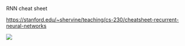 RNN cheat sheet

https://stanford.edu/~shervine/teaching/cs-230/cheatsheet-recurrent-neural-networks

![](https://stanford.edu/~shervine/teaching/cs-230/illustrations/description-block-rnn.png)
